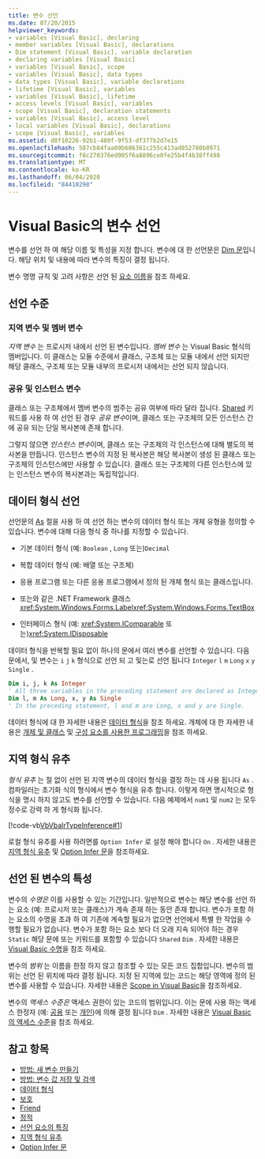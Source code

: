 ```yaml
---
title: 변수 선언
ms.date: 07/20/2015
helpviewer_keywords:
- variables [Visual Basic], declaring
- member variables [Visual Basic], declarations
- Dim statement [Visual Basic], variable declaration
- declaring variables [Visual Basic]
- variables [Visual Basic], scope
- variables [Visual Basic], data types
- data types [Visual Basic], variable declarations
- lifetime [Visual Basic], variables
- variables [Visual Basic], lifetime
- access levels [Visual Basic], variables
- scope [Visual Basic], declaration statements
- variables [Visual Basic], access level
- local variables [Visual Basic], declarations
- scope [Visual Basic], variables
ms.assetid: d8f10226-92b1-480f-9f53-df377b2d7e15
ms.openlocfilehash: 587cb84faa09b686361c255c413ad852780b8971
ms.sourcegitcommit: f8c270376ed905f6a8896ce0fe25b4f4b38ff498
ms.translationtype: MT
ms.contentlocale: ko-KR
ms.lasthandoff: 06/04/2020
ms.locfileid: "84410298"
---
```

# <a name="variable-declaration-in-visual-basic"></a>Visual Basic의 변수 선언
변수를 선언 하 여 해당 이름 및 특성을 지정 합니다. 변수에 대 한 선언문은 [Dim 문](../../../language-reference/statements/dim-statement.md)입니다. 해당 위치 및 내용에 따라 변수의 특징이 결정 됩니다.  
  
 변수 명명 규칙 및 고려 사항은 선언 된 [요소 이름](../declared-elements/declared-element-names.md)을 참조 하세요.  
  
## <a name="declaration-levels"></a>선언 수준  
  
### <a name="local-and-member-variables"></a>지역 변수 및 멤버 변수  
 *지역 변수* 는 프로시저 내에서 선언 된 변수입니다. *멤버 변수* 는 Visual Basic 형식의 멤버입니다. 이 클래스는 모듈 수준에서 클래스, 구조체 또는 모듈 내에서 선언 되지만 해당 클래스, 구조체 또는 모듈 내부의 프로시저 내에서는 선언 되지 않습니다.  
  
### <a name="shared-and-instance-variables"></a>공유 및 인스턴스 변수  
 클래스 또는 구조체에서 멤버 변수의 범주는 공유 여부에 따라 달라 집니다. [Shared](../../../language-reference/modifiers/shared.md) 키워드를 사용 하 여 선언 된 경우 *공유 변수*이며, 클래스 또는 구조체의 모든 인스턴스 간에 공유 되는 단일 복사본에 존재 합니다.  
  
 그렇지 않으면 *인스턴스 변수*이며, 클래스 또는 구조체의 각 인스턴스에 대해 별도의 복사본을 만듭니다. 인스턴스 변수의 지정 된 복사본은 해당 복사본이 생성 된 클래스 또는 구조체의 인스턴스에만 사용할 수 있습니다. 클래스 또는 구조체의 다른 인스턴스에 있는 인스턴스 변수의 복사본과는 독립적입니다.  
  
## <a name="declaring-data-type"></a>데이터 형식 선언  
 선언문의 [As](../../../language-reference/statements/as-clause.md) 절을 사용 하 여 선언 하는 변수의 데이터 형식 또는 개체 유형을 정의할 수 있습니다. 변수에 대해 다음 형식 중 하나를 지정할 수 있습니다.  
  
- 기본 데이터 형식 (예: `Boolean` , `Long` 또는)`Decimal`  
  
- 복합 데이터 형식 (예: 배열 또는 구조체)  
  
- 응용 프로그램 또는 다른 응용 프로그램에서 정의 된 개체 형식 또는 클래스입니다.  
  
- 또는와 같은 .NET Framework 클래스 <xref:System.Windows.Forms.Label><xref:System.Windows.Forms.TextBox>  
  
- 인터페이스 형식 (예: <xref:System.IComparable> 또는)<xref:System.IDisposable>  
  
 데이터 형식을 반복할 필요 없이 하나의 문에서 여러 변수를 선언할 수 있습니다. 다음 문에서, 및 변수는 `i` `j` `k` 형식으로 선언 되 고 및는로 선언 됩니다 `Integer` `l` `m` `Long` `x` `y` `Single` .  
  
```vb  
Dim i, j, k As Integer  
' All three variables in the preceding statement are declared as Integer.  
Dim l, m As Long, x, y As Single  
' In the preceding statement, l and m are Long, x and y are Single.  
```  
  
 데이터 형식에 대 한 자세한 내용은 [데이터 형식](../data-types/index.md)을 참조 하세요. 개체에 대 한 자세한 내용은 [개체 및 클래스](../objects-and-classes/index.md) 및 [구성 요소를 사용한 프로그래밍](https://docs.microsoft.com/previous-versions/visualstudio/visual-studio-2013/0ffkdtkf(v=vs.120))을 참조 하세요.  
  
## <a name="local-type-inference"></a>지역 형식 유추  
 *형식 유추* 는 절 없이 선언 된 지역 변수의 데이터 형식을 결정 하는 데 사용 됩니다 `As` . 컴파일러는 초기화 식의 형식에서 변수 형식을 유추 합니다. 이렇게 하면 명시적으로 형식을 명시 하지 않고도 변수를 선언할 수 있습니다. 다음 예제에서 `num1` 및 `num2` 는 모두 정수로 강력 하 게 형식화 됩니다.  
  
 [!code-vb[VbVbalrTypeInference#1](~/samples/snippets/visualbasic/VS_Snippets_VBCSharp/VbVbalrTypeInference/VB/Class1.vb#1)]  
  
 로컬 형식 유추를 사용 하려면를 `Option Infer` 로 설정 해야 합니다 `On` . 자세한 내용은 [지역 형식 유추](local-type-inference.md) 및 [Option Infer 문](../../../language-reference/statements/option-infer-statement.md)을 참조하세요.  
  
## <a name="characteristics-of-declared-variables"></a>선언 된 변수의 특성  
 변수의 *수명은* 이를 사용할 수 있는 기간입니다. 일반적으로 변수는 해당 변수를 선언 하는 요소 (예: 프로시저 또는 클래스)가 계속 존재 하는 동안 존재 합니다. 변수가 포함 하는 요소의 수명을 초과 하 여 기존에 계속할 필요가 없으면 선언에서 특별 한 작업을 수행할 필요가 없습니다. 변수가 포함 하는 요소 보다 더 오래 지속 되어야 하는 경우 `Static` 해당 문에 또는 키워드를 포함할 수 있습니다 `Shared` `Dim` . 자세한 내용은 [Visual Basic 수명](../declared-elements/lifetime.md)을 참조 하세요.  
  
 변수의 *범위* 는 이름을 한정 하지 않고 참조할 수 있는 모든 코드 집합입니다. 변수의 범위는 선언 된 위치에 따라 결정 됩니다. 지정 된 지역에 있는 코드는 해당 영역에 정의 된 변수를 사용할 수 있습니다. 자세한 내용은 [Scope in Visual Basic](../declared-elements/scope.md)을 참조하세요.  
  
 변수의 *액세스 수준은* 액세스 권한이 있는 코드의 범위입니다. 이는 문에 사용 하는 액세스 한정자 (예: [공용](../../../language-reference/modifiers/public.md) 또는 [개인](../../../language-reference/modifiers/private.md))에 의해 결정 됩니다 `Dim` . 자세한 내용은 [Visual Basic의 액세스 수준](../declared-elements/access-levels.md)을 참조 하세요.  
  
## <a name="see-also"></a>참고 항목

- [방법: 새 변수 만들기](how-to-create-a-new-variable.md)
- [방법: 변수 값 저장 및 검색](how-to-move-data-into-and-out-of-a-variable.md)
- [데이터 형식](../../../language-reference/data-types/index.md)
- [보호](../../../language-reference/modifiers/protected.md)
- [Friend](../../../language-reference/modifiers/friend.md)
- [정적](../../../language-reference/modifiers/static.md)
- [선언 요소의 특징](../declared-elements/declared-element-characteristics.md)
- [지역 형식 유추](local-type-inference.md)
- [Option Infer 문](../../../language-reference/statements/option-infer-statement.md)
